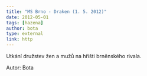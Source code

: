 ```yaml
---
title: "MS Brno - Draken (1. 5. 2012)"
date: 2012-05-01
tags: [hazena]
author: bota
type: external
link: http
---
```


Utkání družstev žen a mužů na hřišti brněnského rivala.

Autor: Bota
